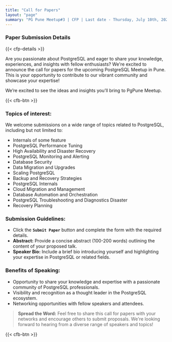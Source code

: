 ```yaml
---
title: "Call for Papers"
layout: "page"
summary: "PG Pune Meetup#3 | CFP | Last date - Thursday, July 10th, 2025"
---
```


### Paper Submission Details

{{< cfp-details >}}

Are you passionate about PostgreSQL and eager to share your knowledge, experiences, and insights with fellow enthusiasts? We're excited to announce the call for papers for the upcoming PostgreSQL Meetup in Pune. This is your opportunity to contribute to our vibrant community and showcase your expertise!

We’re excited to see the ideas and insights you’ll bring to PgPune Meetup.

{{< cfb-btn >}}

### Topics of interest:

We welcome submissions on a wide range of topics related to PostgreSQL, including but not limited to:

- Internals of some feature
- PostgreSQL Performance Tuning
- High Availability and Disaster Recovery
- PostgreSQL Monitoring and Alerting
- Database Security
- Data Migration and Upgrades
- Scaling PostgreSQL
- Backup and Recovery Strategies
- PostgreSQL Internals
- Cloud Migration and Management
- Database Automation and Orchestration
- PostgreSQL Troubleshooting and Diagnostics Disaster
- Recovery Planning

### Submission Guidelines:

- Click the **`Submit Paper`** button and complete the form with the required details.
- **Abstract:** Provide a concise abstract (100-200 words) outlining the content of your proposed talk.
- **Speaker Bio:** Include a brief bio introducing yourself and highlighting your expertise in PostgreSQL or related fields.

### Benefits of Speaking:

- Opportunity to share your knowledge and expertise with a passionate community of PostgreSQL professionals.
- Visibility and recognition as a thought leader in the PostgreSQL ecosystem.
- Networking opportunities with fellow speakers and attendees.

> **Spread the Word:** Feel free to share this call for papers with your networks and encourage others to submit proposals. We're looking forward to hearing from a diverse range of speakers and topics!

{{< cfb-btn >}}
